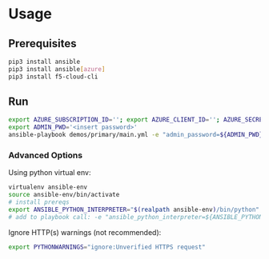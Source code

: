 # Usage

## Prerequisites

```bash
pip3 install ansible
pip3 install ansible[azure]
pip3 install f5-cloud-cli
```

## Run

```bash
export AZURE_SUBSCRIPTION_ID=''; export AZURE_CLIENT_ID=''; AZURE_SECRET=''; AZURE_TENANT=''.
export ADMIN_PWD='<insert password>'
ansible-playbook demos/primary/main.yml -e "admin_password=${ADMIN_PWD}" -e "env_prefix=f5cloudclidemo" -v
```

### Advanced Options

Using python virtual env:

```bash
virtualenv ansible-env
source ansible-env/bin/activate
# install prereqs 
export ANSIBLE_PYTHON_INTERPRETER="$(realpath ansible-env)/bin/python"
# add to playbook call: -e "ansible_python_interpreter=${ANSIBLE_PYTHON_INTERPRETER}"
```

Ignore HTTP(s) warnings (not recommended):

```bash
export PYTHONWARNINGS="ignore:Unverified HTTPS request"
```
